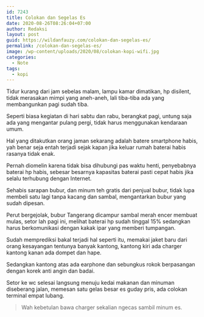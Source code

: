 ```yaml
---
id: 7243
title: Colokan dan Segelas Es
date: 2020-08-26T08:26:04+07:00
author: Redaksi
layout: post
guid: https://wildanfauzy.com/colokan-dan-segelas-es/
permalink: /colokan-dan-segelas-es/
image: /wp-content/uploads/2020/08/colokan-kopi-wifi.jpg
categories:
  - Note
tags:
  - kopi
---
```

Tidur kurang dari jam sebelas malam, lampu kamar dimatikan, hp disilent, tidak merasakan mimpi yang aneh-aneh, lali tiba-tiba ada yang membangunkan pagi sudah tiba.

Seperti biasa kegiatan di hari sabtu dan rabu, berangkat pagi, untung saja ada yang mengantar pulang pergi, tidak harus menggunakan kendaraan umum.

Hal yang ditakutkan orang jaman sekarang adalah batere smartphone habis, yah benar seja entah terjadi sejak kapan jika keluar rumah baterai habis rasanya tidak enak.

Pernah diomelin karena tidak bisa dihubungi pas waktu henti, penyebabnya baterai hp habis, sebesar besarnya kapasitas baterai pasti cepat habis jika selalu terhubung dengan Internet.

Sehabis sarapan bubur, dan minum teh gratis dari penjual bubur, tidak lupa membeli satu lagi tanpa kacang dan sambal, mengantarkan bubur yang sudah dipesan.

Perut bergejolak, bubur Tangerang dicampur sambal merah encer membuat mulas, setor lah pagi ini, melihat baterai hp sudah tinggal 15% sedangkan harus berkomunikasi dengan kakak ipar yang memberi tumpangan.

Sudah memprediksi bakal terjadi hal seperti itu, memakai jaket baru dari orang kesayangan tentunya banyak kantong, kantong kiri ada charger kantong kanan ada dompet dan hape.

Sedangkan kantong atas ada earphone dan sebungkus rokok berpasangan dengan korek anti angin dan badai.

Setor ke wc selesai langsung menuju kedai makanan dan minuman diseberang jalan, memesan satu gelas besar es guday pris, ada colokan terminal empat lubang.

<blockquote class="wp-block-quote">
  <p>
    Wah kebetulan bawa charger sekalian ngecas sambil minum es.
  </p>
  
  <p>
  </p>
</blockquote>